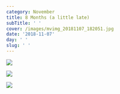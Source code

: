 ```yaml
---
category: November
title: 8 Months (a little late)
subTitle: ' '
cover: /images/mvimg_20181107_182051.jpg
date: '2018-11-07'
day: ' '
slug: ' '
---
```

![](/images/mvimg_20181107_182736.jpg)

![](/images/img_20181107_182944.jpg)

![](/images/mvimg_20181107_182051.jpg)
